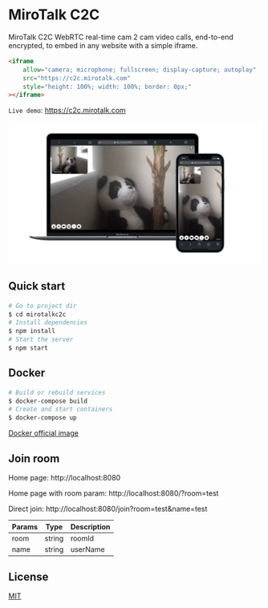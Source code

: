 # MiroTalk C2C

MiroTalk C2C WebRTC real-time cam 2 cam video calls, end-to-end encrypted, to embed in any website with a simple iframe.

```html
<iframe
    allow="camera; microphone; fullscreen; display-capture; autoplay"
    src="https://c2c.mirotalk.com"
    style="height: 100%; width: 100%; border: 0px;"
></iframe>
```

`Live demo`: https://c2c.mirotalk.com

![mirotalkc2c](./frontend/images/ui.png)

## Quick start

```bash
# Go to project dir
$ cd mirotalkc2c
# Install dependencies
$ npm install
# Start the server
$ npm start
```

## Docker

```bash
# Build or rebuild services
$ docker-compose build
# Create and start containers
$ docker-compose up
```

[Docker official image](https://hub.docker.com/r/mirotalk/c2c)

## Join room

Home page: http://localhost:8080

Home page with room param: http://localhost:8080/?room=test

Direct join: http://localhost:8080/join?room=test&name=test

| Params | Type   | Description |
| ------ | ------ | ----------- |
| room   | string | roomId      |
| name   | string | userName    |

## License

[MIT](./LICENSE)
